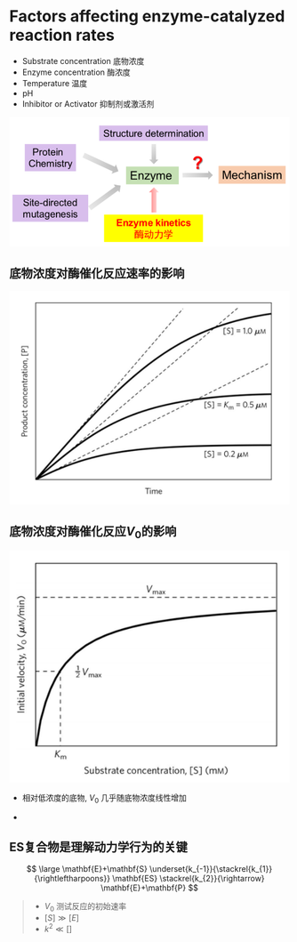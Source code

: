 # Factors affecting enzyme-catalyzed reaction rates

+   Substrate concentration 底物浓度
+   Enzyme concentration 酶浓度
+   Temperature 温度
+   рH
+   Inhibitor or Activator 抑制剂或激活剂

![image-20211008081018100](image/image-20211008081018100.png)

## 底物浓度对酶催化反应速率的影响

![image-20211008081419013](image/image-20211008081419013.png)

## 底物浓度对酶催化反应$V_0$的影响

![image-20211008081636720](image/image-20211008081636720.png)

+   相对低浓度的底物, $V_0$ 几乎随底物浓度线性增加

+   

## ES复合物是理解动力学行为的关键

$$
\large \mathbf{E}+\mathbf{S} \underset{k_{-1}}{\stackrel{k_{1}}{\rightleftharpoons}} \mathbf{ES} \stackrel{k_{2}}{\rightarrow} \mathbf{E}+\mathbf{P}
$$

>   +   $V_0$ 测试反应的初始速率
>   +   $[S]\gg[E]$ 
>   +   $k^2\ll[]$ 

